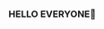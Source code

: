 ### HELLO EVERYONE👋

<!--
**K-R-DHANUSH/K-R-DHANUSH** is a ✨ _special_ ✨ repository because its `README.md` (this file) appears on your GitHub profile.

Here are some ideas to get you started:

- 🔭 I’m currently working on ... MECHATRONICS ENGINEERING
- 🌱 I’m currently learning ... PROGRAMMING & INDUSTRIAL DESIGN
- 👯 I’m looking to collaborate on ... ENTREPRENEURS, AND FELLOW ENGINEERS
- 🤔 I’m looking for help with ... PROGRAMMING AI & ML
- 💬 Ask me about ... ANYTHING
- 📫 How to reach me: ... [INSTAGRAM PROFILE](https://www.instagram.com/k.r.dhanush123/)
- 😄 Pronouns: ... HE/HIM
- ⚡ Fun fact: ... I LOVE ANIME
-->
